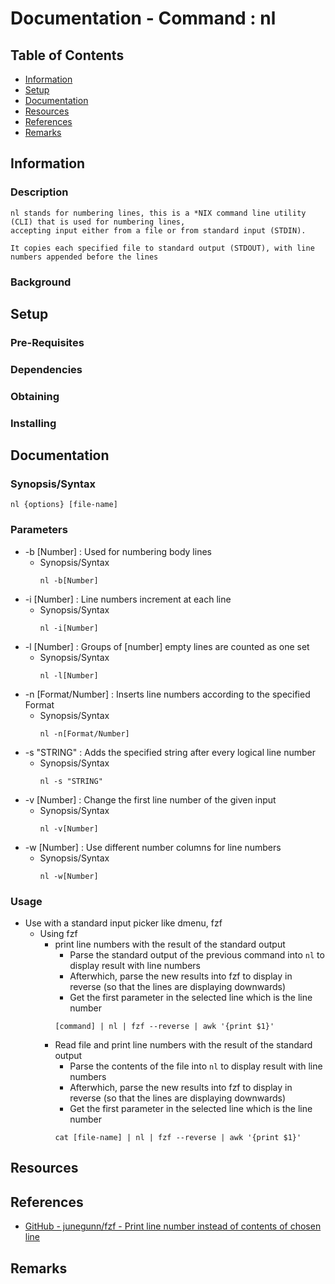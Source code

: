 # Documentation - Command : nl

## Table of Contents
+ [Information](#information)
+ [Setup](#setup)
+ [Documentation](#documentation)
+ [Resources](#resources)
+ [References](#references)
+ [Remarks](#remarks)

## Information

### Description
```
nl stands for numbering lines, this is a *NIX command line utility (CLI) that is used for numbering lines,
accepting input either from a file or from standard input (STDIN).

It copies each specified file to standard output (STDOUT), with line numbers appended before the lines
```

### Background

## Setup

### Pre-Requisites

### Dependencies

### Obtaining

### Installing

## Documentation

### Synopsis/Syntax
```console
nl {options} [file-name]
```

### Parameters
- -b [Number]        : Used for numbering body lines
    - Synopsis/Syntax
        ```console
        nl -b[Number]
        ```
- -i [Number]        : Line numbers increment at each line
    - Synopsis/Syntax
        ```console
        nl -i[Number]
        ```
- -l [Number]        : Groups of [number] empty lines are counted as one set
    - Synopsis/Syntax
        ```console
        nl -l[Number]
        ```
- -n [Format/Number] : Inserts line numbers according to the specified Format
    - Synopsis/Syntax
        ```console
        nl -n[Format/Number]
        ```
- -s "STRING"        : Adds the specified string after every logical line number
    - Synopsis/Syntax
        ```console
        nl -s "STRING"
        ```
- -v [Number]        : Change the first line number of the given input
    - Synopsis/Syntax
        ```console
        nl -v[Number]
        ```
- -w [Number]        : Use different number columns for line numbers
    - Synopsis/Syntax
        ```console
        nl -w[Number]
        ```

### Usage
- Use with a standard input picker like dmenu, fzf
    - Using fzf
        - print line numbers with the result of the standard output
            + Parse the standard output of the previous command into `nl` to display result with line numbers
            + Afterwhich, parse the new results into fzf to display in reverse (so that the lines are displaying downwards)
            + Get the first parameter in the selected line which is the line number
            ```console
            [command] | nl | fzf --reverse | awk '{print $1}'
            ```
        - Read file and print line numbers with the result of the standard output
            + Parse the contents of the file into `nl` to display result with line numbers
            + Afterwhich, parse the new results into fzf to display in reverse (so that the lines are displaying downwards)
            + Get the first parameter in the selected line which is the line number
            ```console
            cat [file-name] | nl | fzf --reverse | awk '{print $1}'
            ```

## Resources

## References
+ [GitHub - junegunn/fzf - Print line number instead of contents of chosen line](https://github.com/junegunn/fzf/issues/1014)

## Remarks

